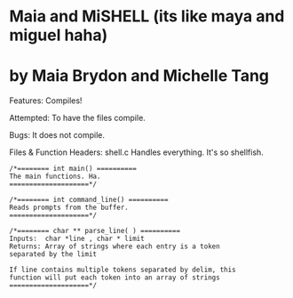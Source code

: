 # Maia and MiSHELL (its like maya and miguel haha)
# by Maia Brydon and Michelle Tang 

Features:
	Compiles!

Attempted:
	To have the files compile.

Bugs:
	It does not compile.
	
Files & Function Headers:
shell.c
	Handles everything. It's so shellfish. 
	
	/*======== int main() ==========
  	The main functions. Ha.
	====================*/
  
 	/*======== int command_line() ==========
  	Reads prompts from the buffer.
	====================*/

	/*======== char ** parse_line( ) ==========
	Inputs:  char *line , char * limit
	Returns: Array of strings where each entry is a token 
	separated by the limit

	If line contains multiple tokens separated by delim, this 
	function will put each token into an array of strings
	====================*/
